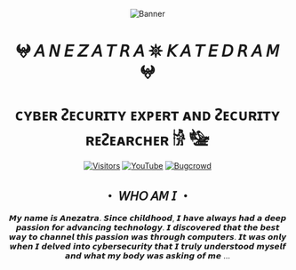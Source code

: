 <div align="center">
  
  ![Banner](https://github.com/anezatra-katedram/anezatra-katedram/blob/main/page.png)

  <h1 align="center">𖤍 𝘈 𝘕 𝘌 𝘡 𝘈 𝘛 𝘙 𝘈 𖤓 𝘒 𝘈 𝘛 𝘌 𝘋 𝘙 𝘈 𝘔 𖤍</h1>
  <h1 align="center"> ᴄʏʙᴇʀ ᴤᴇᴄᴜʀɪᴛʏ ᴇxᴘᴇʀᴛ ᴀɴᴅ ᴤᴇᴄᴜʀɪᴛʏ ʀᴇᴤᴇᴀʀᴄʜᴇʀ 𓀛 𓅋</h1>

  [![Visitors](https://komarev.com/ghpvc/?username=yourusername&label=PROFILE+VIEWS&color=0d1117&style=flat)](https://github.com/anezatra-katedram)
  [![YouTube](https://img.shields.io/badge/YouTube-FF0000?style=flat&logo=YouTube&logoColor=white)](https://www.youtube.com/@anezatra_official)
  [![Bugcrowd](https://img.shields.io/badge/Bugcrowd-5F5F5F?style=flat&logo=Bugcrowd&logoColor=Orange)](https://bugcrowd.com/IbrahimBoraDuman)

  <h2 align="center">・ 𝘞𝘏𝘖 𝘈𝘔 𝘐 ・</h2>
  <p align="center">
  𝙈𝙮 𝙣𝙖𝙢𝙚 𝙞𝙨 𝘼𝙣𝙚𝙯𝙖𝙩𝙧𝙖. 𝙎𝙞𝙣𝙘𝙚 𝙘𝙝𝙞𝙡𝙙𝙝𝙤𝙤𝙙, 𝙄 𝙝𝙖𝙫𝙚 𝙖𝙡𝙬𝙖𝙮𝙨 𝙝𝙖𝙙 𝙖 𝙙𝙚𝙚𝙥 𝙥𝙖𝙨𝙨𝙞𝙤𝙣 𝙛𝙤𝙧 𝙖𝙙𝙫𝙖𝙣𝙘𝙞𝙣𝙜 𝙩𝙚𝙘𝙝𝙣𝙤𝙡𝙤𝙜𝙮. 𝙄 𝙙𝙞𝙨𝙘𝙤𝙫𝙚𝙧𝙚𝙙 𝙩𝙝𝙖𝙩 𝙩𝙝𝙚 𝙗𝙚𝙨𝙩 𝙬𝙖𝙮 𝙩𝙤 𝙘𝙝𝙖𝙣𝙣𝙚𝙡 𝙩𝙝𝙞𝙨 𝙥𝙖𝙨𝙨𝙞𝙤𝙣 𝙬𝙖𝙨 𝙩𝙝𝙧𝙤𝙪𝙜𝙝 𝙘𝙤𝙢𝙥𝙪𝙩𝙚𝙧𝙨. 𝙄𝙩 𝙬𝙖𝙨 𝙤𝙣𝙡𝙮 𝙬𝙝𝙚𝙣 𝙄 𝙙𝙚𝙡𝙫𝙚𝙙 𝙞𝙣𝙩𝙤 𝙘𝙮𝙗𝙚𝙧𝙨𝙚𝙘𝙪𝙧𝙞𝙩𝙮 𝙩𝙝𝙖𝙩 𝙄 𝙩𝙧𝙪𝙡𝙮 𝙪𝙣𝙙𝙚𝙧𝙨𝙩𝙤𝙤𝙙 𝙢𝙮𝙨𝙚𝙡𝙛 𝙖𝙣𝙙 𝙬𝙝𝙖𝙩 𝙢𝙮 𝙗𝙤𝙙𝙮 𝙬𝙖𝙨 𝙖𝙨𝙠𝙞𝙣𝙜 𝙤𝙛 𝙢𝙚 ...
  </p>
</div>
